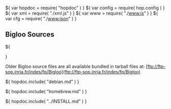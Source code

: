 ${ var hopdoc = require( "hopdoc" ) }
${ var config = require( hop.config ) }
${ var xml = require( "./xml.js" ) }
${ var www = require( "./www.js" ) }
${ var cfg = require( "./www.json" ) }

Bigloo Sources
--------------

${<div class="row">
  <div class="col-xs-4">
    <xml.downloadButton
       class="success"
       title="Latest"
       icon="glyphicon-download"
	   label=${"bigloo-latest.tgz (" + cfg.version + ")"}
       href=${cfg.homepage + "download/bigloo-latest.tar.gz"}/>
  </div>
  <div class="col-xs-4">
    <xml.downloadButton
       class="warning"
       title="Unstable"
       icon="glyphicon-download"
	   label="bigloo-unstable.tgz"
       href=${cfg.homepage + "download/bigloo-unstable.tar.gz"}/>
  </div>
  <div class="col-xs-4">
    <xml.downloadButton
       class="danger"
       title="Github"
       icon="glyphicon-cloud-download"
	   label="github"
       href=${cfg.github}/>
  </div>
</div>}

Older Bigloo source files are all available bundled in
tarball files at:
[ftp://ftp-sop.inria.fr/indes/fp/Bigloo](ftp://ftp-sop.inria.fr/indes/fp/Bigloo)


${ hopdoc.include( "debian.md" ) }

${ hopdoc.include( "homebrew.md" ) }

${ hopdoc.include( "../INSTALL.md" ) }


